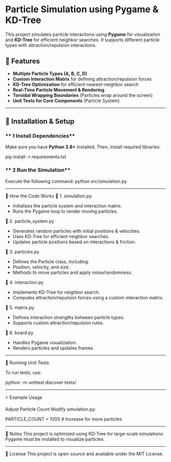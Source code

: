 # Particle Simulation using Pygame & KD-Tree
 
This project simulates particle interactions using **Pygame** for visualization and **KD-Tree** for efficient neighbor searches. It supports different particle types with attraction/repulsion interactions.

## 🌟 Features
- **Multiple Particle Types (A, B, C, D)**
- **Custom Interaction Matrix** for defining attraction/repulsion forces
- **KD-Tree Optimization** for efficient nearest-neighbor search
- **Real-Time Particle Movement & Rendering**
- **Toroidal Wrapping Boundaries** (Particles wrap around the screen)
- **Unit Tests for Core Components** (Particle System)

---

## 🚀 Installation & Setup
### ** 1 Install Dependencies**
Make sure you have **Python 3.8+** installed. Then, install required libraries:

pip install -r requirements.txt

### ** 2 Run the Simulation**
Execute the following command:
python src/simulation.py

---

🔧 How the Code Works
🔹 1. simulation.py
- Initializes the particle system and interaction matrix.
- Runs the Pygame loop to render moving particles.

🔹 2. particle_system.py
- Generates random particles with initial positions & velocities.
- Uses KD-Tree for efficient neighbor searches.
- Updates particle positions based on interactions & friction.

🔹 3. particles.py
- Defines the Particle class, including:
- Position, velocity, and size.
- Methods to move particles and apply noise/randomness.

🔹 4. interaction.py
- Implements KD-Tree for neighbor search.
- Computes attraction/repulsion forces using a custom interaction matrix.

🔹 5. matrix.py
- Defines interaction strengths between particle types.
- Supports custom attraction/repulsion rules.

🔹 6. board.py
- Handles Pygame visualization.
- Renders particles and updates frames.

---

🧪 Running Unit Tests

To run tests, use:

python -m unittest discover tests/

---

⚡ Example Usage

Adjust Particle Count
Modify simulation.py:

PARTICLE_COUNT = 1000  # Increase for more particles

---

📌 Notes
This project is optimized using KD-Tree for large-scale simulations.
Pygame must be installed to visualize particles.

---

📜 License
This project is open-source and available under the MIT License.

